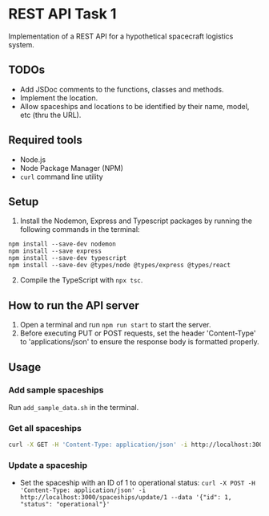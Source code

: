 # REST API Task 1

Implementation of a REST API for a hypothetical spacecraft logistics system.

## TODOs

* Add JSDoc comments to the functions, classes and methods.
* Implement the location.
* Allow spaceships and locations to be identified by their name, model, etc (thru the URL).

## Required tools

* Node.js
* Node Package Manager (NPM)
* `curl` command line utility

## Setup

1. Install the Nodemon, Express and Typescript packages by running the following commands in the terminal:

```
npm install --save-dev nodemon
npm install --save express
npm install --save-dev typescript
npm install --save-dev @types/node @types/express @types/react
```
2. Compile the TypeScript with `npx tsc`.

## How to run the API server

1. Open a terminal and run `npm run start` to start the server.
2. Before executing PUT or POST requests, set the header 'Content-Type' to 'applications/json' to ensure the response body is formatted properly.

## Usage

### Add sample spaceships

Run `add_sample_data.sh` in the terminal.

### Get all spaceships

```bash
curl -X GET -H 'Content-Type: application/json' -i http://localhost:3000/spaceships
```

### Update a spaceship

* Set the spaceship with an ID of 1 to operational status: `curl -X POST -H 'Content-Type: application/json' -i http://localhost:3000/spaceships/update/1 --data '{"id": 1, "status": "operational"}'`